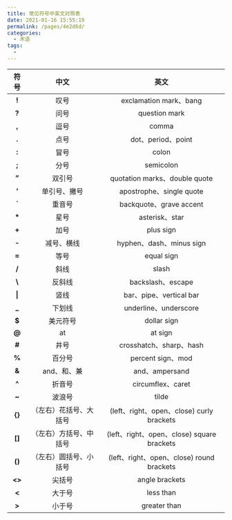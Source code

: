 ```yaml
---
title: 常见符号中英文对照表
date: 2021-01-16 15:55:19
permalink: /pages/4e2d6d/
categories:
  - 术语
tags:
  -
---
```


|  符号  |          中文          |                    英文                    |
| :----: | :--------------------: | :----------------------------------------: |
| **!**  |          叹号          |           exclamation mark、bang           |
| **?**  |          问号          |               question mark                |
| **,**  |          逗号          |                   comma                    |
| **.**  |          点号          |             dot、period、point             |
| **:**  |          冒号          |                   colon                    |
| **;**  |          分号          |                 semicolon                  |
| **”**  |         双引号         |       quotation marks、double quote        |
| **‘**  |      单引号、撇号      |          apostrophe、single quote          |
| **\`** |         重音号         |          backquote、grave accent           |
| **\*** |          星号          |               asterisk、star               |
| **+**  |          加号          |                 plus sign                  |
| **-**  |       减号、横线       |          hyphen、dash、minus sign          |
| **=**  |          等号          |                 equal sign                 |
| **/**  |          斜线          |                   slash                    |
| **\\** |         反斜线         |             backslash、escape              |
| **\|** |          竖线          |          bar、pipe、vertical bar           |
| **\_** |         下划线         |           underline、underscore            |
| **\$** |        美元符号        |                dollar sign                 |
| **@**  |           at           |                  at sign                   |
| **#**  |          井号          |          crosshatch、sharp、hash           |
| **%**  |         百分号         |             percent sign、mod              |
| **&**  |      and、和、兼       |               and、ampersand               |
| **^**  |         折音号         |             circumflex、caret              |
| **~**  |         波浪号         |                   tilde                    |
| **{}** | （左右）花括号、大括号 | (left、right、open、close) curly brackets  |
| **[]** | （左右）方括号、中括号 | (left、right、open、close) square brackets |
| **()** | （左右）圆括号、小括号 | (left、right、open、close) round brackets  |
| **<>** |         尖括号         |               angle brackets               |
| **<**  |         大于号         |                 less than                  |
| **>**  |         小于号         |                greater than                |

<!-- more -->
